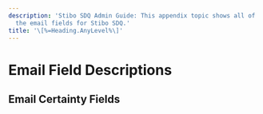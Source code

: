 ```yaml
---
description: 'Stibo SDQ Admin Guide: This appendix topic shows all of
  the email fields for Stibo SDQ.'
title: '\[%=Heading.AnyLevel%\]'
---
```


Email Field Descriptions
========================

Email Certainty Fields
----------------------
